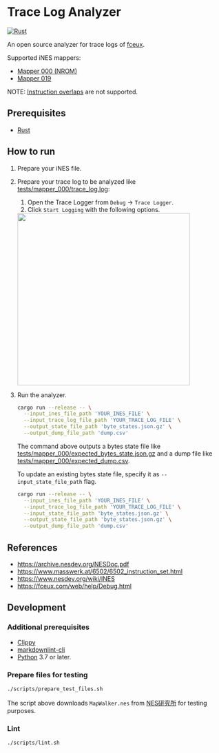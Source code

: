 # Trace Log Analyzer

[![Rust](https://github.com/applemon8080/trace-log-analyzer/actions/workflows/rust.yaml/badge.svg)](https://github.com/applemon8080/trace-log-analyzer/actions/workflows/rust.yaml)

An open source analyzer for trace logs of [fceux](https://github.com/TASEmulators/fceux).

Supported iNES mappers:

* [Mapper 000 (NROM)](https://www.nesdev.org/wiki/INES_Mapper_000)
* [Mapper 019](https://www.nesdev.org/wiki/INES_Mapper_019)

NOTE: [Instruction overlaps](https://reverseengineering.stackexchange.com/questions/1531/)
are not supported.

## Prerequisites

* [Rust](https://www.rust-lang.org/)

## How to run

1. Prepare your iNES file.
1. Prepare your trace log to be analyzed like [tests/mapper_000/trace_log.log](/tests/mapper_000/trace_log.log):
    1. Open the Trace Logger from `Debug` &rarr; `Trace Logger`.
    1. Click `Start Logging` with the following options.

    <!-- markdownlint-disable -->
    <img src="https://user-images.githubusercontent.com/113866502/213457456-f37a9431-185d-4a6a-82c7-aee16966a841.png" width="400" />
    <!-- markdownlint-enable -->

1. Run the analyzer.

    ```bash
    cargo run --release -- \
      --input_ines_file_path 'YOUR_INES_FILE' \
      --input_trace_log_file_path 'YOUR_TRACE_LOG_FILE' \
      --output_state_file_path 'byte_states.json.gz' \
      --output_dump_file_path 'dump.csv'
    ```

    The command above outputs a bytes state file like [tests/mapper_000/expected_bytes_state.json.gz](/tests/mapper_000/expected_bytes_state.json.gz)
    and a dump file like [tests/mapper_000/expected_dump.csv](/tests/mapper_000/expected_dump.csv).

    To update an existing bytes state file, specify it as `--input_state_file_path`
    flag.

    ```bash
    cargo run --release -- \
      --input_ines_file_path 'YOUR_INES_FILE' \
      --input_trace_log_file_path 'YOUR_TRACE_LOG_FILE' \
      --input_state_file_path 'byte_states.json.gz' \
      --output_state_file_path 'byte_states.json.gz' \
      --output_dump_file_path 'dump.csv'
    ```

## References

* <https://archive.nesdev.org/NESDoc.pdf>
* <https://www.masswerk.at/6502/6502_instruction_set.html>
* <https://www.nesdev.org/wiki/INES>
* <https://fceux.com/web/help/Debug.html>

## Development

### Additional prerequisites

* [Clippy](https://github.com/rust-lang/rust-clippy)
* [markdownlint-cli](https://github.com/igorshubovych/markdownlint-cli)
* [Python](https://www.python.org/) 3.7 or later.

### Prepare files for testing

```bash
./scripts/prepare_test_files.sh
```

The script above downloads `MapWalker.nes` from [NES研究所](http://hp.vector.co.jp/authors/VA042397/nes/sample.html)
for testing purposes.

### Lint

```bash
./scripts/lint.sh
```
